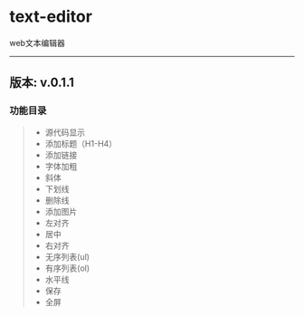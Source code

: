 # text-editor
web文本编辑器

 ---
 版本: v.0.1.1
 ---
### 功能目录
> * 源代码显示
> * 添加标题（H1-H4）
> * 添加链接
> * 字体加粗
> * 斜体
> * 下划线
> * 删除线
> * 添加图片
> * 左对齐
> * 居中
> * 右对齐
> * 无序列表(ul)
> * 有序列表(ol)
> * 水平线
> * 保存
> * 全屏
